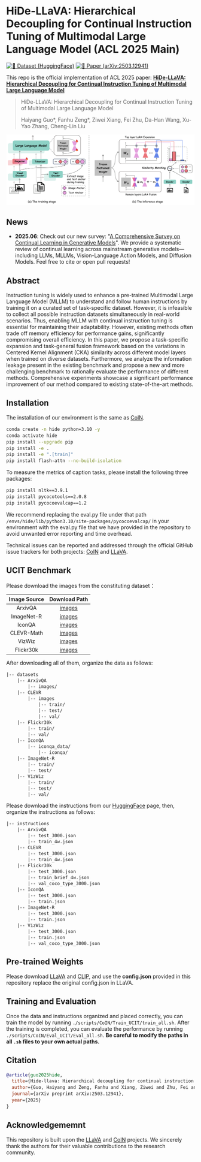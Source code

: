 # HiDe-LLaVA: Hierarchical Decoupling for Continual Instruction Tuning of Multimodal Large Language Model (ACL 2025 Main)

[![🤗 Dataset (HuggingFace)](https://img.shields.io/badge/Dataset-HuggingFace-FFD21E.svg?logo=huggingface&logoColor=yellow)](https://huggingface.co/datasets/HaiyangGuo/UCIT)  [![📑 Paper (arXiv:2503.12941)](https://img.shields.io/badge/arXiv-2503.12941-b31b1b.svg?logo=arXiv)](https://arxiv.org/abs/2503.12941)

This repo is the official implementation of ACL 2025 paper: **[HiDe-LLaVA: Hierarchical Decoupling for Continual Instruction Tuning of Multimodal Large Language Model](https://arxiv.org/abs/2503.12941)**

> HiDe-LLaVA: Hierarchical Decoupling for Continual Instruction Tuning of Multimodal Large Language Model
>
> Haiyang Guo*, Fanhu Zeng*, Ziwei Xiang, Fei Zhu, Da-Han Wang, Xu-Yao Zhang, Cheng-Lin Liu

![framework](figure/framework.png)

## News

- **2025.06**: Check out our new survey: "[A Comprehensive Survey on Continual Learning in Generative Models](https://arxiv.org/pdf/2506.13045)". We provide a systematic review of continual learning across mainstream generative models—including LLMs, MLLMs, Vision-Language Action Models, and Diffusion Models. Feel free to cite or open pull requests!

## Abstract

Instruction tuning is widely used to enhance a pre-trained Multimodal Large Language Model (MLLM) to understand and follow human instructions by training it on a curated set of task-specific dataset. However, it is infeasible to collect all possible instruction datasets simultaneously in real-world scenarios. Thus, enabling MLLM with continual instruction tuning is essential for maintaining their adaptability. However, existing methods often trade off memory efficiency for performance gains, significantly compromising overall efficiency. In this paper, we propose a task-specific expansion and task-general fusion framework based on the variations in Centered Kernel Alignment (CKA) similarity across different model layers when trained on diverse datasets. Furthermore, we analyze the information leakage present in the existing benchmark and propose a new and more challenging benchmark to rationally evaluate the performance of different methods. Comprehensive experiments showcase a significant performance improvement of our method compared to existing state-of-the-art methods.

## Installation

The installation of our environment is the same as [CoIN](https://github.com/zackschen/CoIN).

```bash
conda create -n hide python=3.10 -y
conda activate hide
pip install --upgrade pip
pip install -e .
pip install -e ".[train]"
pip install flash-attn --no-build-isolation
```

To measure the metrics of caption tasks, please install the following three packages:

```bash
pip install nltk==3.9.1
pip install pycocotools==2.0.8
pip install pycocoevalcap==1.2
```
We recommend replacing the eval.py file under that path `/envs/hide/lib/python3.10/site-packages/pycocoevalcap/` in your environment with the eval.py file that we have provided in the repository to avoid unwanted error reporting and time overhead.


Technical issues can be reported and addressed through the official GitHub issue trackers for both projects: [CoIN](https://github.com/zackschen/CoIN) and [LLaVA](https://github.com/haotian-liu/LLaVA).

## UCIT Benchmark

Please download the images from the constituting dataset：

|Image Source | Download Path|
| :-: | :-: |
|ArxivQA|[images](https://huggingface.co/datasets/MMInstruction/ArxivQA/tree/main)|
|ImageNet-R|[images](https://huggingface.co/datasets/HaiyangGuo/UCIT)|
|IconQA|[images](https://iconqa.github.io/)|
|CLEVR-Math|[images](https://huggingface.co/datasets/dali-does/clevr-math/tree/main)|
|VizWiz|[images](https://vizwiz.org/tasks-and-datasets/image-captioning/)|
|Flickr30k|[images](https://huggingface.co/datasets/HaiyangGuo/UCIT)|

After downloading all of them, organize the data as follows:
```
|-- datasets
    |-- ArxivQA
        |-- images/
    |-- CLEVR
        |-- images
            |-- train/
            |-- test/
            |-- val/
    |-- Flickr30k
        |-- train/
        |-- val/
    |-- IconQA
        |-- iconqa_data/
            |-- iconqa/
    |-- ImageNet-R
        |-- train/
        |-- test/
    |-- VizWiz
        |-- train/
        |-- test/
        |-- val/
```

Please download the instructions from our [HuggingFace](https://huggingface.co/datasets/HaiyangGuo/UCIT) page, then, organize the instructions as follows:
```
|-- instructions
    |-- ArxivQA
        |-- test_3000.json
        |-- train_4w.json
    |-- CLEVR
        |-- test_3000.json
        |-- train_4w.json
    |-- Flickr30k
        |-- test_3000.json
        |-- train_brief_4w.json
        |-- val_coco_type_3000.json
    |-- IconQA
        |-- test_3000.json
        |-- train.json
    |-- ImageNet-R
        |-- test_3000.json
        |-- train.json
    |-- VizWiz
        |-- test_3000.json
        |-- train.json
        |-- val_coco_type_3000.json
```

## Pre-trained Weights

Please download [LLaVA](https://huggingface.co/liuhaotian/llava-v1.5-7b) and [CLIP](https://huggingface.co/openai/clip-vit-large-patch14-336), and use the **config.json** provided in this repository replace the original config.json in LLaVA.

## Training and Evaluation

Once the data and instructions organized and placed correctly, you can train the model by running `./scripts/CoIN/Train_UCIT/train_all.sh`. After the training is completed, you can evaluate the performance by running `./scripts/CoIN/Eval_UCIT/Eval_all.sh`. **Be careful to modify the paths in all `.sh` files to your own actual paths.**

## Citation

```bibtex
@article{guo2025hide,
  title={Hide-llava: Hierarchical decoupling for continual instruction tuning of multimodal large language model},
  author={Guo, Haiyang and Zeng, Fanhu and Xiang, Ziwei and Zhu, Fei and Wang, Da-Han and Zhang, Xu-Yao and Liu, Cheng-Lin},
  journal={arXiv preprint arXiv:2503.12941},
  year={2025}
}
```

## Acknowledgememnt

This repository is built upon the [LLaVA](https://github.com/haotian-liu/LLaVA) and [CoIN](https://github.com/zackschen/CoIN) projects. We sincerely thank the authors for their valuable contributions to the research community.

